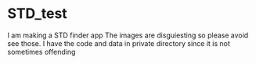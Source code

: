 # STD_test
I am making a STD finder app
The images are disguiesting so please avoid see those. 
I have the code and data in private directory since it is not sometimes offending 
